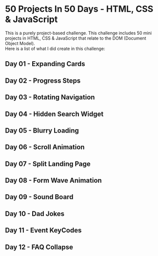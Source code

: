 # 50 Projects In 50 Days - HTML, CSS &amp; JavaScript

This is a purely project-based challenge. This challenge includes 50 mini projects in HTML, CSS & JavaScript that relate to the DOM (Document Object Model).
<br>Here is a list of what I did create in this challenge:

## Day 01 - Expanding Cards

## Day 02 - Progress Steps

## Day 03 - Rotating Navigation

## Day 04 - Hidden Search Widget

## Day 05 - Blurry Loading

## Day 06 - Scroll Animation

## Day 07 - Split Landing Page

## Day 08 - Form Wave Animation

## Day 09 - Sound Board

## Day 10 - Dad Jokes

## Day 11 - Event KeyCodes

## Day 12 - FAQ Collapse
